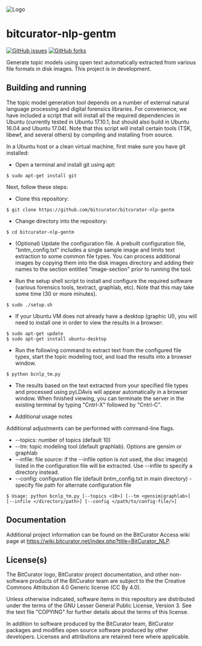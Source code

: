 ![Logo](https://wiki.bitcurator.net/downloads/BitCurator-400px.png)

# bitcurator-nlp-gentm

[![GitHub issues](https://img.shields.io/github/issues/bitcurator/bitcurator-nlp-gentm.svg)](https://github.com/bitcurator/bitcurator-nlp-gentm/issues)
[![GitHub forks](https://img.shields.io/github/forks/bitcurator/bitcurator-nlp-gentm.svg)](https://github.com/bitcurator/bitcurator-nlp-gentm/network)

Generate topic models using open text automatically extracted from various file formats in disk images. This project is in development.

## Building and running

The topic model generation tool depends on a number of external natural language processing and digital forensics libraries. For convenience, we have included a script that will install all the required dependencies in Ubuntu (currently tested in Ubuntu 17.10.1, but should also build in Ubuntu 16.04 and Ubuntu 17.04). Note that this script will install certain tools (TSK, libewf, and several others) by compiling and installing from source.

In a Ubuntu host or a clean virtual machine, first make sure you have git installed: 

* Open a terminal and install git using apt:
```shell
$ sudo apt-get install git
```

Next, follow these steps:

* Clone this repository:
```shell
$ git clone https://github.com/bitcurator/bitcurator-nlp-gentm
```

* Change directory into the repository:
```shell
$ cd bitcurator-nlp-gentm
```

* (Optional) Update the configuration file.
A prebuilt configuration file, "bntm_config.txt" includes a single sample image and limits text extraction to some common file types. You can process additional images by copying them into the disk images directory and adding their names to the section entitled "image-section" prior to running the tool.

* Run the setup shell script to install and configure the required software (various forensics tools, textract, graphlab, etc). Note that this may take some time (30 or more minutes).
```shell
$ sudo ./setup.sh
```

* If your Ubuntu VM does not already have a desktop (graphic UI), you will need to install one in order to view the results in a browser:

```shell
$ sudo apt-get update
$ sudo apt-get install ubuntu-desktop
```

* Run the following command to extract text from the configured file types, start the topic modeling tool, and load the results into a browser window.
```shell
$ python bcnlp_tm.py
```

* The results based on the text extracted from your specified file types and processed using pyLDAvis will appear automatically in a browser window. When finished viewing, you can terminate the server in the existing terminal by typing "Cntrl-X" followed by "Cntrl-C".

* Additional usage notes

Additional adjustments can be performed with command-line flags.
* --topics: number of topics (default 10)
* --tm: topic modeling tool (default graphlab). Options are gensim or graphlab
* --infile: file source: if the --infile option is not used, the disc image(s) listed in the configuration 
file will be extracted. Use --infile to specify a directory instead.
* --config: configuration file (default bntm_config.txt in main directory) - specify file path for alternate configuration file

```shell
$ Usage: python bcnlp_tm.py [--topics <10>] [--tm <gensim|graphlab>] [--infile </directory/path>] [--config </path/to/config-file/>] 
```

## Documentation

Additional project information can be found on the BitCurator Access wiki page at https://wiki.bitcurator.net/index.php?title=BitCurator_NLP.

## License(s)

The BitCurator logo, BitCurator project documentation, and other non-software products of the BitCurator team are subject to the the Creative Commons Attribution 4.0 Generic license (CC By 4.0).

Unless otherwise indicated, software items in this repository are distributed under the terms of the GNU Lesser General Public License, Version 3. See the text file "COPYING" for further details about the terms of this license.

In addition to software produced by the BitCurator team, BitCurator packages and modifies open source software produced by other developers. Licenses and attributions are retained here where applicable.


